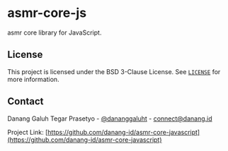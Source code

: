 # asmr-core-js

asmr core library for JavaScript.


## License

This project is licensed under the BSD 3-Clause License. See [`LICENSE`](LICENSE) for more information.


## Contact

Danang Galuh Tegar Prasetyo - [@dananggaluht](https://twitter.com/dananggaluht) - connect@danang.id

Project Link: [https://github.com/danang-id/asmr-core-javascript](https://github.com/danang-id/asmr-core-javascript)
